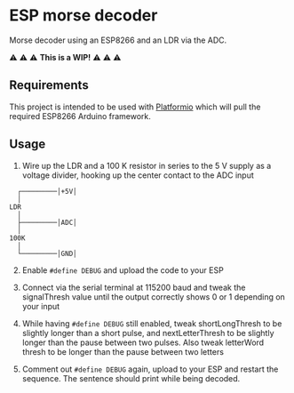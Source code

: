 # ESP morse decoder

Morse decoder using an ESP8266 and an LDR via the ADC.

:warning: :warning: :warning: **This is a WIP!** :warning: :warning: :warning:


## Requirements

This project is intended to be used with [Platformio](https://platformio.org/) which will pull the required ESP8266 Arduino framework.


## Usage

  1. Wire up the LDR and a 100 K resistor in series to the 5 V supply as a voltage divider, hooking up the center contact to the ADC input

  ```
    ┌─────────│+5V│
    │
  LDR 
    │
    ├─────────│ADC│
    │
  100K
    │
    └─────────│GND│
  ```

  2. Enable `#define DEBUG` and upload the code to your ESP
  
  3. Connect via the serial terminal at 115200 baud and  tweak the signalThresh value until the output correctly shows 0 or 1 depending on your input

  3. While having `#define DEBUG` still enabled, tweak shortLongThresh to be slightly longer than a short pulse, 
     and nextLetterThresh to be slightly longer than the pause between two pulses. Also tweak letterWord thresh to be longer than the pause between two letters

  4. Comment out `#define DEBUG` again, upload to your ESP and restart the sequence. The sentence should print while being decoded.
